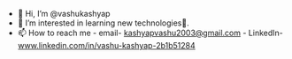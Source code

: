 - 👋 Hi, I’m @vashukashyap
- 👀 I’m interested in learning new technologies🌱.
- 📫 How to reach me
      - email- kashyapvashu2003@gmail.com
      - LinkedIn- www.linkedin.com/in/vashu-kashyap-2b1b51284

<!---
vashukashyap/vashukashyap is a ✨ special ✨ repository because its `README.md` (this file) appears on your GitHub profile.
You can click the Preview link to take a look at your changes.
--->
